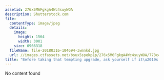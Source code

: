 ```yaml
---
assetid: 276x5M6FgkgA4Wc4suyWOA
description: Shutterstock.com
file:
  contentType: image/jpeg
  details:
    image:
      height: 1564
      width: 3901
    size: 6966318
  fileName: file-20180316-104694-3wmnkd.jpg
  url: //images.ctfassets.net/bsux5spekp1p/276x5M6FgkgA4Wc4suyWOA/773c4fb4c26d2f9f4391796d4a4b7915/file-20180316-104694-3wmnkd.jpg
title: "Before taking that tempting upgrade, ask yourself if it\u2019s really necessary."
---
```

No content found